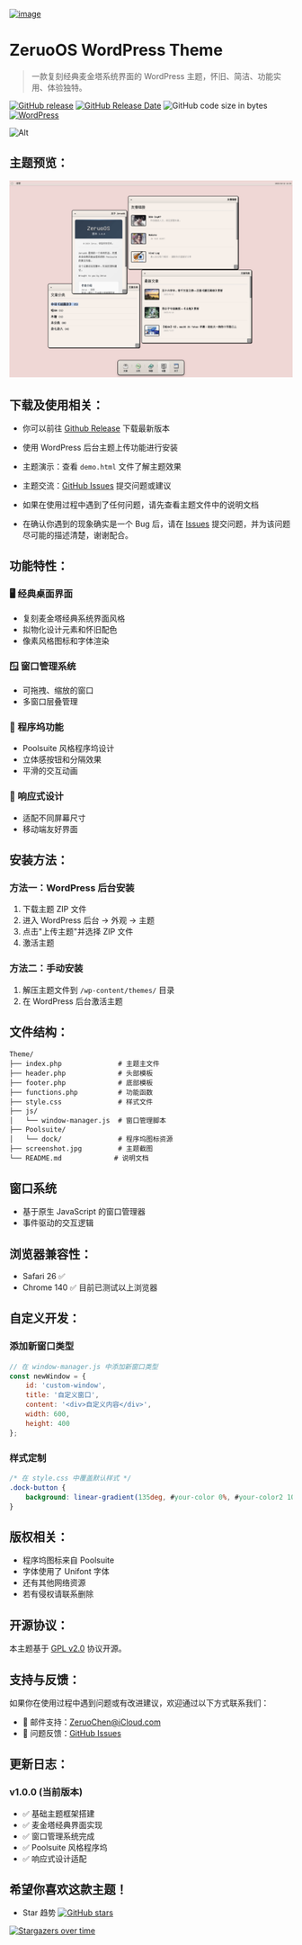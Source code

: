 [![image](https://img.shields.io/badge/Zeruo-OS-blue?style=for-the-badge&logo=apple)](https://github.com/ZeruoChen/ZeruoOS)

<h1 align="left">ZeruoOS WordPress Theme</h1>

> 一款复刻经典麦金塔系统界面的 WordPress 主题，怀旧、简洁、功能实用、体验独特。

[![GitHub release](https://img.shields.io/github/v/release/ZeruoChen/ZeruoOS.svg?style=for-the-badge&logo=appveyor)](https://github.com/ZeruoChen/ZeruoOS/releases/latest)
[![GitHub Release Date](https://img.shields.io/github/release-date/ZeruoChen/ZeruoOS?style=for-the-badge&logo=appveyor)](https://github.com/ZeruoChen/ZeruoOS/releases)
![GitHub code size in bytes](https://img.shields.io/github/languages/code-size/ZeruoChen/ZeruoOS?style=for-the-badge&logo=appveyor)
[![WordPress](https://img.shields.io/badge/WordPress-5.0+-blue?style=for-the-badge&logo=wordpress)](https://wordpress.org/)

![Alt](https://repobeats.axiom.co/api/embed/0357d6db819698c209a88918a761f25c61313cdc.svg "Repobeats analytics image")

## 主题预览：

[![image](screenshot.jpg)](screenshot.jpg)

## 下载及使用相关：

- 你可以前往 [Github Release](https://github.com/ZeruoChen/ZeruoOS/releases/latest) 下载最新版本

- 使用 WordPress 后台主题上传功能进行安装

- 主题演示：查看 `demo.html` 文件了解主题效果

- 主题交流：[GitHub Issues](https://github.com/ZeruoChen/ZeruoOS/issues) 提交问题或建议

- 如果在使用过程中遇到了任何问题，请先查看主题文件中的说明文档

- 在确认你遇到的现象确实是一个 Bug 后，请在 [Issues](https://github.com/ZeruoChen/ZeruoOS/issues/new/choose) 提交问题，并为该问题尽可能的描述清楚，谢谢配合。

## 功能特性：

### 🖥️ 经典桌面界面
- 复刻麦金塔经典系统界面风格
- 拟物化设计元素和怀旧配色
- 像素风格图标和字体渲染

### 🪟 窗口管理系统
- 可拖拽、缩放的窗口
- 多窗口层叠管理

### 🚀 程序坞功能
- Poolsuite 风格程序坞设计
- 立体感按钮和分隔效果
- 平滑的交互动画

### 📱 响应式设计
- 适配不同屏幕尺寸
- 移动端友好界面

## 安装方法：

### 方法一：WordPress 后台安装
1. 下载主题 ZIP 文件
2. 进入 WordPress 后台 → 外观 → 主题
3. 点击"上传主题"并选择 ZIP 文件
4. 激活主题

### 方法二：手动安装
1. 解压主题文件到 `/wp-content/themes/` 目录
2. 在 WordPress 后台激活主题

## 文件结构：

```
Theme/
├── index.php              # 主题主文件
├── header.php             # 头部模板
├── footer.php             # 底部模板
├── functions.php          # 功能函数
├── style.css              # 样式文件
├── js/
│   └── window-manager.js  # 窗口管理脚本
├── Poolsuite/
│   └── dock/              # 程序坞图标资源
├── screenshot.jpg         # 主题截图
└── README.md             # 说明文档
```

## 窗口系统
- 基于原生 JavaScript 的窗口管理器
- 事件驱动的交互逻辑

## 浏览器兼容性：

- Safari 26 ✅
- Chrome 140 ✅
目前已测试以上浏览器

## 自定义开发：

### 添加新窗口类型
```javascript
// 在 window-manager.js 中添加新窗口类型
const newWindow = {
    id: 'custom-window',
    title: '自定义窗口',
    content: '<div>自定义内容</div>',
    width: 600,
    height: 400
};
```

### 样式定制
```css
/* 在 style.css 中覆盖默认样式 */
.dock-button {
    background: linear-gradient(135deg, #your-color 0%, #your-color2 100%);
}
```

## 版权相关：

- 程序坞图标来自 Poolsuite 
- 字体使用了 Unifont 字体
- 还有其他网络资源
- 若有侵权请联系删除

## 开源协议：

本主题基于 [GPL v2.0](LICENSE) 协议开源。

## 支持与反馈：

如果你在使用过程中遇到问题或有改进建议，欢迎通过以下方式联系我们：

- 📧 邮件支持：ZeruoChen@iCloud.com
- 💬 问题反馈：[GitHub Issues](https://github.com/ZeruoChen/ZeruoOS/issues)

## 更新日志：

### v1.0.0 (当前版本)
- ✅ 基础主题框架搭建
- ✅ 麦金塔经典界面实现
- ✅ 窗口管理系统完成
- ✅ Poolsuite 风格程序坞
- ✅ 响应式设计适配

## 希望你喜欢这款主题！

- Star 趋势  [![GitHub stars](https://img.shields.io/github/stars/ZeruoChen/ZeruoOS?logo=github&style=social)](https://github.com/ZeruoChen/ZeruoOS/stargazers)

[![Stargazers over time](https://starchart.cc/ZeruoChen/ZeruoOS.svg)](https://github.com/ZeruoChen/ZeruoOS/stargazers)
